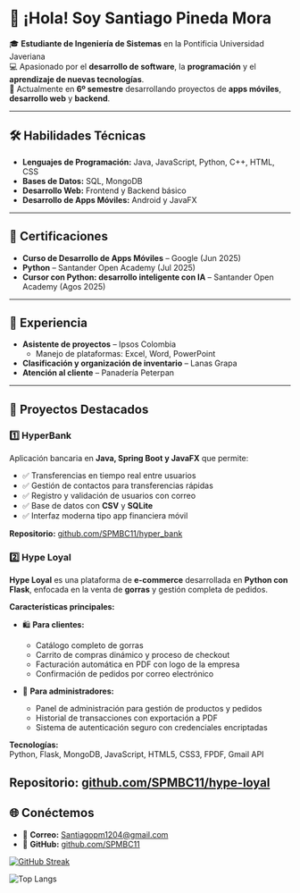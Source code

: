 
# 👋 ¡Hola! Soy Santiago Pineda Mora

🎓 **Estudiante de Ingeniería de Sistemas** en la Pontificia Universidad Javeriana  
💻 Apasionado por el **desarrollo de software**, la **programación** y el **aprendizaje de nuevas tecnologías**.  
🌱 Actualmente en **6º semestre** desarrollando proyectos de **apps móviles**, **desarrollo web** y **backend**.

---

## 🛠️ Habilidades Técnicas

- **Lenguajes de Programación:** Java, JavaScript, Python, C++, HTML, CSS  
- **Bases de Datos:** SQL, MongoDB 
- **Desarrollo Web:** Frontend y Backend básico  
- **Desarrollo de Apps Móviles:** Android y JavaFX  

---

## 📜 Certificaciones

- **Curso de Desarrollo de Apps Móviles** – Google (Jun 2025)  
- **Python** – Santander Open Academy (Jul 2025)  
- **Cursor con Python: desarrollo inteligente con IA** – Santander Open Academy (Agos 2025)

---

## 💼 Experiencia

- **Asistente de proyectos** – Ipsos Colombia  
  - Manejo de plataformas: Excel, Word, PowerPoint  
- **Clasificación y organización de inventario** – Lanas Grapa  
- **Atención al cliente** – Panadería Peterpan  

---

## 🚀 Proyectos Destacados

### 1️⃣ HyperBank
Aplicación bancaria en **Java, Spring Boot y JavaFX** que permite:  

- ✅ Transferencias en tiempo real entre usuarios  
- ✅ Gestión de contactos para transferencias rápidas  
- ✅ Registro y validación de usuarios con correo  
- ✅ Base de datos con **CSV** y **SQLite**  
- ✅ Interfaz moderna tipo app financiera móvil

**Repositorio:** [github.com/SPMBC11/hyper_bank](https://github.com/SPMBC11/hyper_bank)

### 2️⃣ Hype Loyal
**Hype Loyal** es una plataforma de **e-commerce** desarrollada en **Python con Flask**, enfocada en la venta de **gorras** y gestión completa de pedidos.  

**Características principales:**  
- 🛍️ **Para clientes:**  
  - Catálogo completo de gorras  
  - Carrito de compras dinámico y proceso de checkout  
  - Facturación automática en PDF con logo de la empresa  
  - Confirmación de pedidos por correo electrónico  

- 🔧 **Para administradores:**  
  - Panel de administración para gestión de productos y pedidos  
  - Historial de transacciones con exportación a PDF  
  - Sistema de autenticación seguro con credenciales encriptadas  

**Tecnologías:**  
Python, Flask, MongoDB, JavaScript, HTML5, CSS3, FPDF, Gmail API

**Repositorio:** [github.com/SPMBC11/hype-loyal](https://github.com/SPMBC11/hype-loyal)
---

## 🌐 Conéctemos

- 📧 **Correo:** Santiagopm1204@gmail.com  
- 🐙 **GitHub:** [github.com/SPMBC11](https://github.com/SPMBC11)



[![GitHub Streak](https://github-readme-streak-stats.herokuapp.com?user=SPMBC11&theme=dark&hide_border=true)](https://git.io/streak-stats)

![Top Langs](https://github-readme-stats.vercel.app/api/top-langs/?username=SPMBC11&layout=compact&theme=dark)
